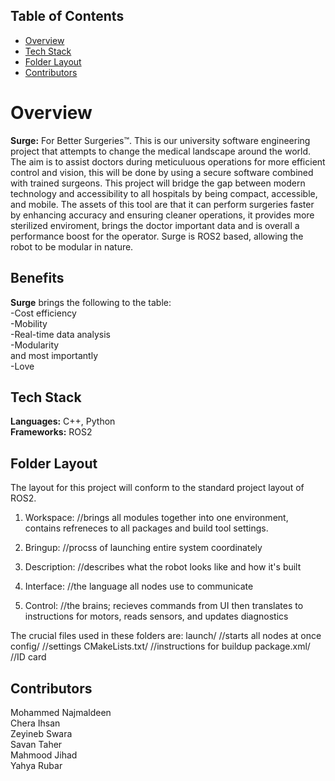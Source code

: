 ## Table of Contents
- [Overview](#overview)
- [Tech Stack](#tech-stack)
- [Folder Layout](#folder-layout)
- [Contributors](#contributors)

# Overview
**Surge:** For Better Surgeries™. This is our university software engineering project that attempts to change the medical landscape around the world. The aim is to assist doctors during meticuluous operations for more efficient control and vision, this will be done by using a secure software combined with trained surgeons. This project will bridge the gap between modern technology and accessibility to all hospitals by being compact, accessible, and mobile. The assets of this tool are that it can perform surgeries faster by enhancing accuracy and ensuring cleaner operations, it provides more sterilized enviroment, brings the doctor important data and is overall a performance boost for the operator. Surge is ROS2 based, allowing the robot to be modular in nature.

## Benefits
**Surge** brings the following to the table:<br>
-Cost efficiency<br>
-Mobility<br>
-Real-time data analysis<br>
-Modularity<br>
and most importantly<br>
-Love<br>

## Tech Stack
**Languages:** C++, Python<br>
**Frameworks:** ROS2

## Folder Layout
The layout for this project will conform to the standard project layout of ROS2.<br>

1) Workspace: //brings all modules together into one environment, contains refreneces to all packages and build tool settings.

2) Bringup: //procss of launching entire system coordinately

4) Description: //describes what the robot looks like and how it's built

5) Interface: //the language all nodes use to communicate

6) Control: //the brains; recieves commands from UI then translates to instructions for motors, reads sensors, and updates diagnostics

The crucial files used in these folders are:
launch/ //starts all nodes at once
config/ //settings
CMakeLists.txt/ //instructions for buildup
package.xml/ //ID card

## Contributors
Mohammed Najmaldeen<br>
Chera Ihsan<br>
Zeyineb Swara<br>
Savan Taher<br>
Mahmood Jihad<br>
Yahya Rubar<br>

